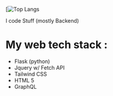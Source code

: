 [![Top Langs](https://github-readme-stats.vercel.app/api/top-langs/?username=aNonook-3352&layout=donut)


I code Stuff (mostly Backend)


# My web tech stack :
- Flask (python)
- Jquery w/ Fetch API
- Tailwind CSS
- HTML 5
- GraphQL
